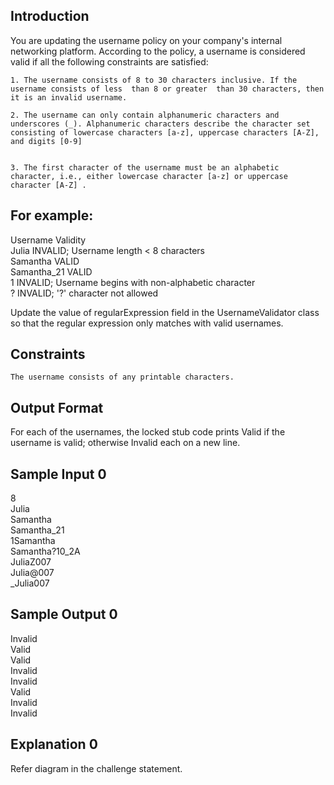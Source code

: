 ## Introduction

You are updating the username policy on your company's internal networking platform. According to the policy, a username is considered valid if all the following constraints are satisfied:

    1. The username consists of 8 to 30 characters inclusive. If the username consists of less  than 8 or greater  than 30 characters, then it is an invalid username.

    2. The username can only contain alphanumeric characters and underscores (_). Alphanumeric characters describe the character set consisting of lowercase characters [a-z], uppercase characters [A-Z], and digits [0-9]


    3. The first character of the username must be an alphabetic character, i.e., either lowercase character [a-z] or uppercase character [A-Z] .

## For example:


Username 	        Validity <br>
Julia               INVALID; Username length < 8 characters <br>
Samantha            VALID <br>
Samantha_21         VALID <br>
1                   INVALID; Username begins with non-alphabetic character <br>
?                   INVALID; '?' character not allowed <br>

Update the value of regularExpression field in the UsernameValidator class so that the regular expression only matches with valid usernames. 


## Constraints

    The username consists of any printable characters.

## Output Format

For each of the usernames, the locked stub code prints Valid if the username is valid; otherwise Invalid each on a new line.

## Sample Input 0

8 <br>
Julia <br>
Samantha <br>
Samantha_21 <br>
1Samantha <br>
Samantha?10_2A <br>
JuliaZ007 <br>
Julia@007 <br>
_Julia007 <br>

## Sample Output 0

Invalid<br>
Valid <br>
Valid <br>
Invalid <br>
Invalid <br>
Valid <br>
Invalid <br>
Invalid <br>

## Explanation 0

Refer diagram in the challenge statement. 
